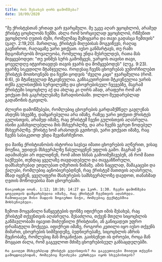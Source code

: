 ```yaml
---
title: რის შესახებ ღირს დამოწმება?
date: 10/09/2020
---
```


"მე ქრისტესთან ერთად ვარ ჯვარცმული. მე უკვე აღარ ვცოცხლობ, არამედ ქრისტე ცოცხლობს ჩემში. ახლა რომ ხორციელად ვცოცხლობ, რწმენით ვცოცხლობ ღვთის ძეში, რომელმაც შემიყვარა და თავი გადასცა ჩემთვის" (გალ. 2:19,20). მართლაც, ქრისტეს მიღებისას მოგვიწევს, რაღაც გავწიროთ, რაღაცაზე უარი ვთქვათ. იესო განმარტავს, თუ რაში მდგომარეობს მოვალეობა, რომელიც უნდა შესრულდეს, რათა მას მივყვებოდეთ: "თუ ვინმეს სურს გამომყვეს, უარყოს თავისი თავი, ყოველდღე იტვირთავდეს თავის ჯვარს და მომყვებოდეს" (ლუკ. 9:23). ჯვარზე სიკვდილი მტანჯველია. როდესაც ჩვენს ცხოვრებას ვუმორჩილებთ ქრისტეს მოთხოვნებს და ჩვენი ცოდვის "ძველი კაცი" ჯვარცმულია (რომ. 6:6), ეს მტანჯველად მტკივნეულია. განსაკუთრებით მტკივნეულია უარის თქმა გულისთქმის სურვილებზე და ცხოვრებისეულ ჩვევებზე, მაგრამ ქრისტეში სიცოცხლე აქ და ახლაც კი ღირს ამად, არაფერი რომ არ ვთქვათ მის გაგრძელებაზე მარადისობაში. ჯილდო შეუდარებლად გადაწონის ტკივილს.

ძლიერი დამოწმებები, რომლებიც ცხოვრების გარდამქმნელ გავლენას ახდენს სხვებზე, დამყარებულია არა იმაზე, რაზეც უარი ვთქვით ქრისტეს გულისთვის, არამედ იმაზე, რაც ქრისტემ ჩვენი გულისთვის აღასრულა. ისინი გამახვილებულია მის მსხვერპლზე, და არა ჩვენს ეგრეთ წოდებულ მსხვერპლზე. ქრისტე ხომ არასოდეს გვთხოვს, უარი ვთქვათ იმაზე, რაც ჩვენს სასიკეთოდ უნდა შევინარჩუნოთ.

და მაინც ქრისტიანობის ისტორია სავსეა იმათი ცხოვრების აღწერით, ვისაც მოუწია, უდიდეს მსხვერპლზე წასულიყვნენ უფლის გამო. მაგრამ ეს ადამიანები არ თვლიდნენ, რომ ამით ხსნას გამოიმუშავებენ, ან რომ მათი საქმეები, თუნდაც ყველაზე თავდადებული და თავგანწირული, დამსახურებად ეთვლებათ ღმერთის წიმაშე. ამის ნაცვლად, მამაკაცები და ქალები, რომლებიც აცნობიერებდნენ, რაც ქრისტემ მათთვის აღასრულა, მზად იყვნენ, ყველაფერი მსახურების სამსხვერპლოზე დაედოთ, თანახმად ღვთის მოწოდებისა მათ ცხოვრებაში.

`წაიკითხეთ იოან. 1:12; 10:10; 14:27 და 1კორ. 1:30. ჩვენი დამოწმება ყოველთვის დამყარებულია იმაზე, რაც ქრისტემ ჩვენთვის აღასრულა. ჩამოთვალეთ მისი მადლის ზოგიერთი ნიჭი, რომლებიც ტექსტებშია მოხსენიებული.`

ზემოთ მოყვანილი ნაწყვეტების ფონზე იფიქრეთ იმის შესახებ, რაც ქრისტემ თქვენთვის აღასრულა. შესაძლოა, თქვენ მთელი სიცოცხლის განმავლობაში იყავით მიძღვნილი ქრისტიანი, ან განიცადეთ უფრო დრამატული მოქცევა. იფიქრეთ იმაზე, როგორი კეთილი იყო იესო თქვენს მიმართ, ცხოვრების სიმშვიდეზე, ბედნიერებაზე, სიცოცხლის აზრის შეცნობაზე, რომლებიც მან მოგანიჭათ. გაიხსენეთ ის დროები, როცა მან მოგცათ ძალა, რომ გაგევლოთ მძიმე ცხოვრებისეულ განსაცდელებში.

`რა გაიღეთ მსხვერპლად ქრისტეს გულისთვის? რა გაკვეთილები მიიღეთ თქვენი გამოცდილებიდან, რომლებიც შეიძლება კურთხევა იყოს სხვებისთვის?`